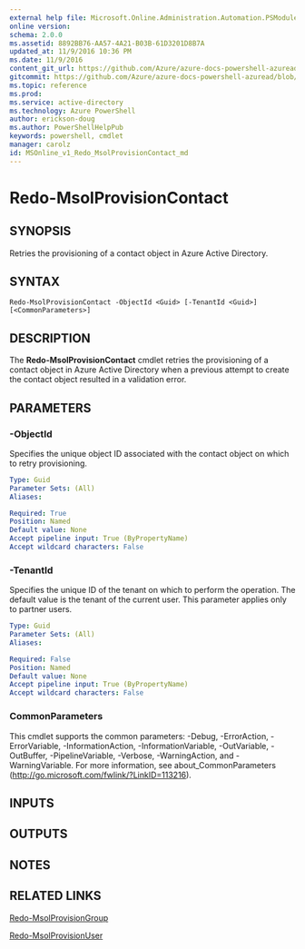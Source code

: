 ```yaml
---
external help file: Microsoft.Online.Administration.Automation.PSModule.dll-Help.xml
online version:
schema: 2.0.0
ms.assetid: 8892BB76-AA57-4A21-B03B-61D3201D8B7A
updated_at: 11/9/2016 10:36 PM
ms.date: 11/9/2016
content_git_url: https://github.com/Azure/azure-docs-powershell-azuread/blob/live/Azure%20AD%20Cmdlets/MSOnline/v1/Redo-MsolProvisionContact.md
gitcommit: https://github.com/Azure/azure-docs-powershell-azuread/blob/a602340dee47e7edf41f6c5af3edb93e03ac1b45/Azure%20AD%20Cmdlets/MSOnline/v1/Redo-MsolProvisionContact.md
ms.topic: reference
ms.prod: 
ms.service: active-directory
ms.technology: Azure PowerShell
author: erickson-doug
ms.author: PowerShellHelpPub
keywords: powershell, cmdlet
manager: carolz
id: MSOnline_v1_Redo_MsolProvisionContact_md
---
```


# Redo-MsolProvisionContact

## SYNOPSIS
Retries the provisioning of a contact object in Azure Active Directory.

## SYNTAX

```
Redo-MsolProvisionContact -ObjectId <Guid> [-TenantId <Guid>] [<CommonParameters>]
```

## DESCRIPTION
The **Redo-MsolProvisionContact** cmdlet retries the provisioning of a contact object in Azure Active Directory when a previous attempt to create the contact object resulted in a validation error.


## PARAMETERS

### -ObjectId
Specifies the unique object ID associated with the contact object on which to retry provisioning.

```yaml
Type: Guid
Parameter Sets: (All)
Aliases:

Required: True
Position: Named
Default value: None
Accept pipeline input: True (ByPropertyName)
Accept wildcard characters: False
```

### -TenantId
Specifies the unique ID of the tenant on which to perform the operation.
The default value is the tenant of the current user.
This parameter applies only to partner users.

```yaml
Type: Guid
Parameter Sets: (All)
Aliases:

Required: False
Position: Named
Default value: None
Accept pipeline input: True (ByPropertyName)
Accept wildcard characters: False
```

### CommonParameters
This cmdlet supports the common parameters: -Debug, -ErrorAction, -ErrorVariable, -InformationAction, -InformationVariable, -OutVariable, -OutBuffer, -PipelineVariable, -Verbose, -WarningAction, and -WarningVariable. For more information, see about_CommonParameters (http://go.microsoft.com/fwlink/?LinkID=113216).

## INPUTS

## OUTPUTS

## NOTES

## RELATED LINKS
[Redo-MsolProvisionGroup](xref:MSOnline/v1/Redo-MsolProvisionGroup.md)

[Redo-MsolProvisionUser](xref:MSOnline/v1/Redo-MsolProvisionUser.md)
